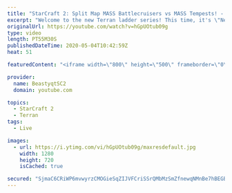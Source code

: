 ```yaml
---
title: "StarCraft 2: Split Map MASS Battlecruisers vs MASS Tempests! - Never Attack to Grandmaster"
excerpt: "Welcome to the new Terran ladder series! This time, it's \"Never Attack to Grandmaster!\" In this challenge, I play as Terran on the EU ladder, and in every game I'm not allowed to attack with any units except for using Ghosts. I'm allowed to make any army units for defending, as long as I don't attack"
originalUrl: https://youtube.com/watch?v=hGpUOtub09g
type: video
length: PT55M30S
publishedDateTime: 2020-05-04T10:42:59Z
heat: 51

featuredContent: "<iframe width=\"800\" height=\"500\" frameborder=\"0\" src=\"https://www.youtube.com/embed/hGpUOtub09g\" allow=\"accelerometer; autoplay; encrypted-media; gyroscope; picture-in-picture\" allowfullscreen></iframe>"

provider:
  name: BeastyqtSC2
  domain: youtube.com

topics:
  - StarCraft 2
  - Terran
tags:
  - Live

images:
  - url: https://i.ytimg.com/vi/hGpUOtub09g/maxresdefault.jpg
    width: 1280
    height: 720
    isCached: true

secured: "SjmaC6CRiWP6mvwyrzCMOGieSqZIJVFCriSSrQMbMzSmZfnewqNMnBe7hBEGB5cwn7oVjui2Ss0U90NkiC2ZjHDXtSQNEEzZHVG23x5v06e2sT3eLZpVqQyOTZX/A9vHvc+pdPO56Z2WbecWyVvKBalgOQ+YMD+iwvmntY2PgndJ8bYk/nuqcL26yDnaV0s0RJQdNlpgBGw3Ngfy09y6ypV32TGap6PLjUpOHLS1a4yjODkjs9L3Nf2dfLYYmMaJZhTSZ7RGdJJW3luRAls3UDZrt8KfrXGIocuM2g5oDFEXT9T6TBRoKr2iiYgMojt0F6Z0KNQO1UqJfm4CqoV2PJGeBZei7iSJn4oMUR2dgOtW2ujBicgc1mgH6eKTmGK5lO7F/1ObjglU9m99cg2XyxpkB4hhWVgMqaOLte0LceQ=;kHcHIMIYqA+2RJ4SPWMfBw=="
---
```


